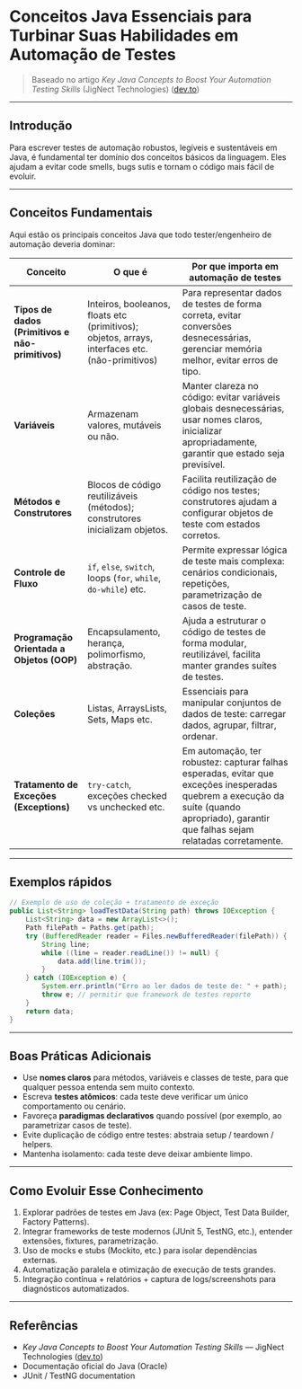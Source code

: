 # Conceitos Java Essenciais para Turbinar Suas Habilidades em Automação de Testes

> Baseado no artigo *Key Java Concepts to Boost Your Automation Testing Skills* (JigNect Technologies) ([dev.to](https://dev.to/jignect-technologies/key-java-concepts-to-boost-your-automation-testing-skills-22nb))

---

## Introdução

Para escrever testes de automação robustos, legíveis e sustentáveis em Java, é fundamental ter domínio dos conceitos básicos da linguagem. Eles ajudam a evitar code smells, bugs sutis e tornam o código mais fácil de evoluir.

---

## Conceitos Fundamentais

Aqui estão os principais conceitos Java que todo tester/engenheiro de automação deveria dominar:

| Conceito | O que é | Por que importa em automação de testes |
|---|---|---|
| **Tipos de dados (Primitivos e não-primitivos)** | Inteiros, booleanos, floats etc (primitivos); objetos, arrays, interfaces etc. (não-primitivos) | Para representar dados de testes de forma correta, evitar conversões desnecessárias, gerenciar memória melhor, evitar erros de tipo. |
| **Variáveis** | Armazenam valores, mutáveis ou não. | Manter clareza no código: evitar variáveis globais desnecessárias, usar nomes claros, inicializar apropriadamente, garantir que estado seja previsível. |
| **Métodos e Construtores** | Blocos de código reutilizáveis (métodos); construtores inicializam objetos. | Facilita reutilização de código nos testes; construtores ajudam a configurar objetos de teste com estados corretos. |
| **Controle de Fluxo** | `if`, `else`, `switch`, loops (`for`, `while`, `do-while`) etc. | Permite expressar lógica de teste mais complexa: cenários condicionais, repetições, parametrização de casos de teste. |
| **Programação Orientada a Objetos (OOP)** | Encapsulamento, herança, polimorfismo, abstração. | Ajuda a estruturar o código de testes de forma modular, reutilizável, facilita manter grandes suítes de testes. |
| **Coleções** | Listas, ArraysLists, Sets, Maps etc. | Essenciais para manipular conjuntos de dados de teste: carregar dados, agrupar, filtrar, ordenar. |
| **Tratamento de Exceções (Exceptions)** | `try-catch`, exceções checked vs unchecked etc. | Em automação, ter robustez: capturar falhas esperadas, evitar que exceções inesperadas quebrem a execução da suíte (quando apropriado), garantir que falhas sejam relatadas corretamente. |

---

## Exemplos rápidos

```java
// Exemplo de uso de coleção + tratamento de exceção
public List<String> loadTestData(String path) throws IOException {
    List<String> data = new ArrayList<>();
    Path filePath = Paths.get(path);
    try (BufferedReader reader = Files.newBufferedReader(filePath)) {
        String line;
        while ((line = reader.readLine()) != null) {
            data.add(line.trim());
        }
    } catch (IOException e) {
        System.err.println("Erro ao ler dados de teste de: " + path);
        throw e; // permitir que framework de testes reporte
    }
    return data;
}
```

---

## Boas Práticas Adicionais

- Use **nomes claros** para métodos, variáveis e classes de teste, para que qualquer pessoa entenda sem muito contexto.  
- Escreva **testes atômicos**: cada teste deve verificar um único comportamento ou cenário.  
- Favoreça **paradigmas declarativos** quando possível (por exemplo, ao parametrizar casos de teste).  
- Evite duplicação de código entre testes: abstraia setup / teardown / helpers.  
- Mantenha isolamento: cada teste deve deixar ambiente limpo.  

---

## Como Evoluir Esse Conhecimento

1. Explorar padrões de testes em Java (ex: Page Object, Test Data Builder, Factory Patterns).  
2. Integrar frameworks de teste modernos (JUnit 5, TestNG, etc.), entender extensões, fixtures, parametrização.  
3. Uso de mocks e stubs (Mockito, etc.) para isolar dependências externas.  
4. Automatização paralela e otimização de execução de tests grandes.  
5. Integração contínua + relatórios + captura de logs/screenshots para diagnósticos automatizados.

---

## Referências

- *Key Java Concepts to Boost Your Automation Testing Skills* — JigNect Technologies ([dev.to](https://dev.to/jignect-technologies/key-java-concepts-to-boost-your-automation-testing-skills-22nb))  
- Documentação oficial do Java (Oracle)  
- JUnit / TestNG documentation  

